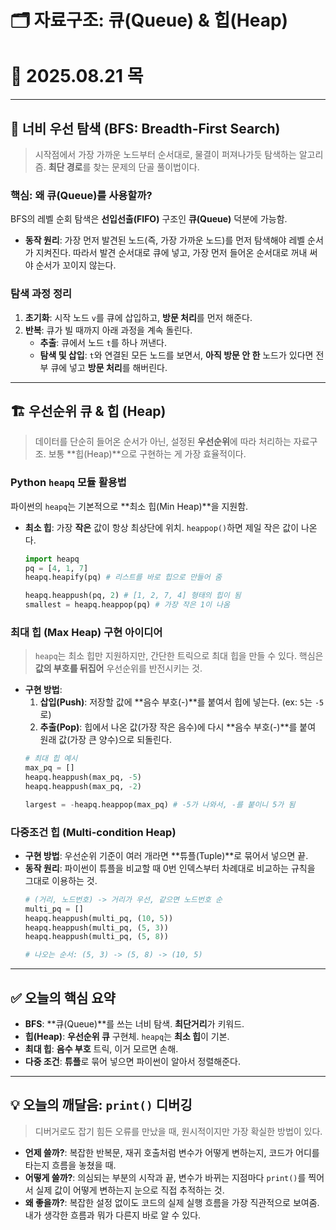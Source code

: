 
# 🗂️ **자료구조: 큐(Queue) & 힙(Heap)**

# 📅 **2025.08.21 목**

-----

## 🌊 **너비 우선 탐색 (BFS: Breadth-First Search)**

> 시작점에서 가장 가까운 노드부터 순서대로, 물결이 퍼져나가듯 탐색하는 알고리즘. **최단 경로**를 찾는 문제의 단골 풀이법이다.

### **핵심: 왜 큐(Queue)를 사용할까?**

BFS의 레벨 순회 탐색은 **선입선출(FIFO)** 구조인 **큐(Queue)** 덕분에 가능함.

  - **동작 원리**: 가장 먼저 발견된 노드(즉, 가장 가까운 노드)를 먼저 탐색해야 레벨 순서가 지켜진다. 따라서 발견 순서대로 큐에 넣고, 가장 먼저 들어온 순서대로 꺼내 써야 순서가 꼬이지 않는다.

### **탐색 과정 정리**

1.  **초기화**: 시작 노드 `v`를 큐에 삽입하고, **방문 처리**를 먼저 해준다.
2.  **반복**: 큐가 빌 때까지 아래 과정을 계속 돌린다.
      - **추출**: 큐에서 노드 `t`를 하나 꺼낸다.
      - **탐색 및 삽입**: `t`와 연결된 모든 노드를 보면서, **아직 방문 안 한** 노드가 있다면 전부 큐에 넣고 **방문 처리**를 해버린다.

-----

## 🏗️ **우선순위 큐 & 힙 (Heap)**

> 데이터를 단순히 들어온 순서가 아닌, 설정된 **우선순위**에 따라 처리하는 자료구조. 보통 \*\*힙(Heap)\*\*으로 구현하는 게 가장 효율적이다.

### **Python `heapq` 모듈 활용법**

파이썬의 `heapq`는 기본적으로 \*\*최소 힙(Min Heap)\*\*을 지원함.

  - **최소 힙**: 가장 **작은** 값이 항상 최상단에 위치. `heappop()`하면 제일 작은 값이 나온다.
    ```python
    import heapq
    pq = [4, 1, 7]
    heapq.heapify(pq) # 리스트를 바로 힙으로 만들어 줌

    heapq.heappush(pq, 2) # [1, 2, 7, 4] 형태의 힙이 됨
    smallest = heapq.heappop(pq) # 가장 작은 1이 나옴
    ```

### **최대 힙 (Max Heap) 구현 아이디어**

> `heapq`는 최소 힙만 지원하지만, 간단한 트릭으로 최대 힙을 만들 수 있다. 핵심은 **값의 부호를 뒤집어** 우선순위를 반전시키는 것.

  - **구현 방법**:
    1.  **삽입(Push)**: 저장할 값에 \*\*음수 부호(-)\*\*를 붙여서 힙에 넣는다. (ex: `5`는 `-5`로)
    2.  **추출(Pop)**: 힙에서 나온 값(가장 작은 음수)에 다시 \*\*음수 부호(-)\*\*를 붙여 원래 값(가장 큰 양수)으로 되돌린다.
    <!-- end list -->
    ```python
    # 최대 힙 예시
    max_pq = []
    heapq.heappush(max_pq, -5) 
    heapq.heappush(max_pq, -2) 

    largest = -heapq.heappop(max_pq) # -5가 나와서, -를 붙이니 5가 됨
    ```

### **다중조건 힙 (Multi-condition Heap)**

  - **구현 방법**: 우선순위 기준이 여러 개라면 \*\*튜플(Tuple)\*\*로 묶어서 넣으면 끝.
  - **동작 원리**: 파이썬이 튜플을 비교할 때 0번 인덱스부터 차례대로 비교하는 규칙을 그대로 이용하는 것.
    ```python
    # (거리, 노드번호) -> 거리가 우선, 같으면 노드번호 순
    multi_pq = []
    heapq.heappush(multi_pq, (10, 5)) 
    heapq.heappush(multi_pq, (5, 3))  
    heapq.heappush(multi_pq, (5, 8))  

    # 나오는 순서: (5, 3) -> (5, 8) -> (10, 5)
    ```

-----

## ✅ **오늘의 핵심 요약**

  - **BFS**: \*\*큐(Queue)\*\*를 쓰는 너비 탐색. **최단거리**가 키워드.
  - **힙(Heap)**: **우선순위 큐** 구현체. `heapq`는 **최소 힙**이 기본.
  - **최대 힙**: **음수 부호** 트릭, 이거 모르면 손해.
  - **다중 조건**: **튜플**로 묶어 넣으면 파이썬이 알아서 정렬해준다.

-----

## 💡 **오늘의 깨달음: `print()` 디버깅**

> 디버거로도 잡기 힘든 오류를 만났을 때, 원시적이지만 가장 확실한 방법이 있다.

  - **언제 쓸까?**: 복잡한 반복문, 재귀 호출처럼 변수가 어떻게 변하는지, 코드가 어디를 타는지 흐름을 놓쳤을 때.
  - **어떻게 쓸까?**: 의심되는 부분의 시작과 끝, 변수가 바뀌는 지점마다 `print()`를 찍어서 실제 값이 어떻게 변하는지 눈으로 직접 추적하는 것.
  - **왜 좋을까?**: 복잡한 설정 없이도 코드의 실제 실행 흐름을 가장 직관적으로 보여줌. 내가 생각한 흐름과 뭐가 다른지 바로 알 수 있다.
